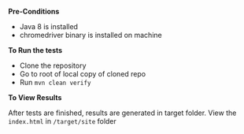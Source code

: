 **Pre-Conditions**

- Java 8 is installed
- chromedriver binary is installed on machine

**To Run the tests**

- Clone the repository
- Go to root of local copy of cloned repo
- Run `mvn clean verify`

**To View Results**

After tests are finished, results are generated in target folder. View the `index.html` in `/target/site` folder
